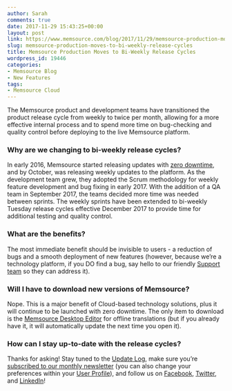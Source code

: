 ```yaml
---
author: Sarah
comments: true
date: 2017-11-29 15:43:25+00:00
layout: post
link: https://www.memsource.com/blog/2017/11/29/memsource-production-moves-to-bi-weekly-release-cycles/
slug: memsource-production-moves-to-bi-weekly-release-cycles
title: Memsource Production Moves to Bi-Weekly Release Cycles
wordpress_id: 19446
categories:
- Memsource Blog
- New Features
tags:
- Memsource Cloud
---
```


The Memsource product and development teams have transitioned the product release cycle from weekly to twice per month, allowing for a more effective internal process and to spend more time on bug-checking and quality control before deploying to the live Memsource platform.<!-- more -->


### Why are we changing to bi-weekly release cycles?


In early 2016, Memsource started releasing updates with [zero downtime](https://www.memsource.com/blog/2016/03/07/our-first-ever-zero-downtime-deployment-of-major-release/), and by October, was releasing weekly updates to the platform. As the development team grew, they adopted the Scrum methodology for weekly feature development and bug fixing in early 2017. With the addition of a QA team in September 2017, the teams decided more time was needed between sprints. The weekly sprints have been extended to bi-weekly Tuesday release cycles effective December 2017 to provide time for additional testing and quality control.


### What are the benefits?


The most immediate benefit should be invisible to users - a reduction of bugs and a smooth deployment of new features (however, because we’re a technology platform, if you DO find a bug, say hello to our friendly [Support team](mailto:support@memsource.com) so they can address it).


### Will I have to download new versions of Memsource?


Nope. This is a major benefit of Cloud-based technology solutions, plus it will continue to be launched with zero downtime. The only item to download is the [Memsource Desktop Editor](https://www.memsource.com/download/) for offline translations (but if you already have it, it will automatically update the next time you open it).


### How can I stay up-to-date with the release cycles?


Thanks for asking! Stay tuned to the [Update Log](https://www.memsource.com/new/), make sure you’re [subscribed to our monthly newsletter](https://memsource.us14.list-manage.com/subscribe/post?u=a669d8809a7040c44d08b1906&id=3b32a716d4) (you can also change your preferences within your [User Profile](https://www.memsource.com/blog/2017/10/12/introducing-user-profiles/)), and follow us on [Facebook](https://www.facebook.com/memsource), [Twitter](https://twitter.com/memsource), and [LinkedIn](https://www.linkedin.com/company/memsource-technologies/)!
